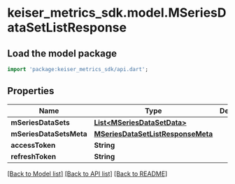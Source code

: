 # keiser_metrics_sdk.model.MSeriesDataSetListResponse

## Load the model package
```dart
import 'package:keiser_metrics_sdk/api.dart';
```

## Properties
Name | Type | Description | Notes
------------ | ------------- | ------------- | -------------
**mSeriesDataSets** | [**List&lt;MSeriesDataSetData&gt;**](MSeriesDataSetData.md) |  | 
**mSeriesDataSetsMeta** | [**MSeriesDataSetListResponseMeta**](MSeriesDataSetListResponseMeta.md) |  | 
**accessToken** | **String** |  | [optional] 
**refreshToken** | **String** |  | [optional] 

[[Back to Model list]](../README.md#documentation-for-models) [[Back to API list]](../README.md#documentation-for-api-endpoints) [[Back to README]](../README.md)


